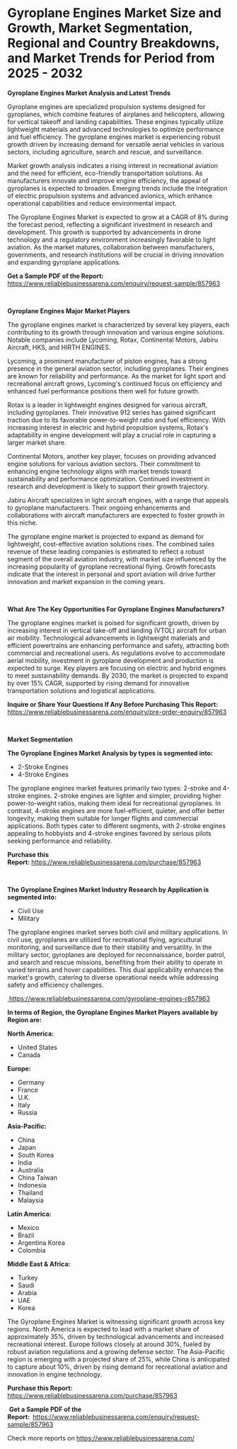 <p><h1>Gyroplane Engines Market Size and Growth, Market Segmentation, Regional and Country Breakdowns, and Market Trends for Period from 2025 -  2032</h1></p><p><strong>Gyroplane Engines Market Analysis and Latest Trends</strong></p>
<p><p>Gyroplane engines are specialized propulsion systems designed for gyroplanes, which combine features of airplanes and helicopters, allowing for vertical takeoff and landing capabilities. These engines typically utilize lightweight materials and advanced technologies to optimize performance and fuel efficiency. The gyroplane engines market is experiencing robust growth driven by increasing demand for versatile aerial vehicles in various sectors, including agriculture, search and rescue, and surveillance.</p><p>Market growth analysis indicates a rising interest in recreational aviation and the need for efficient, eco-friendly transportation solutions. As manufacturers innovate and improve engine efficiency, the appeal of gyroplanes is expected to broaden. Emerging trends include the integration of electric propulsion systems and advanced avionics, which enhance operational capabilities and reduce environmental impact.</p><p>The Gyroplane Engines Market is expected to grow at a CAGR of 8% during the forecast period, reflecting a significant investment in research and development. This growth is supported by advancements in drone technology and a regulatory environment increasingly favorable to light aviation. As the market matures, collaboration between manufacturers, governments, and research institutions will be crucial in driving innovation and expanding gyroplane applications.</p></p>
<p><strong>Get a Sample PDF of the Report:&nbsp;</strong> <a href="https://www.reliablebusinessarena.com/enquiry/request-sample/857963?utm_campaign=3498&utm_medium=2&utm_source=Github&utm_content=ia&utm_term=30032025&utm_id=gyroplane-engines">https://www.reliablebusinessarena.com/enquiry/request-sample/857963</a></p>
<p>&nbsp;</p>
<p><strong>Gyroplane Engines Major Market Players</strong></p>
<p><p>The gyroplane engines market is characterized by several key players, each contributing to its growth through innovation and various engine solutions. Notable companies include Lycoming, Rotax, Continental Motors, Jabiru Aircraft, HKS, and HIRTH ENGINES.</p><p>Lycoming, a prominent manufacturer of piston engines, has a strong presence in the general aviation sector, including gyroplanes. Their engines are known for reliability and performance. As the market for light sport and recreational aircraft grows, Lycoming's continued focus on efficiency and enhanced fuel performance positions them well for future growth.</p><p>Rotax is a leader in lightweight engines designed for various aircraft, including gyroplanes. Their innovative 912 series has gained significant traction due to its favorable power-to-weight ratio and fuel efficiency. With increasing interest in electric and hybrid propulsion systems, Rotax's adaptability in engine development will play a crucial role in capturing a larger market share.</p><p>Continental Motors, another key player, focuses on providing advanced engine solutions for various aviation sectors. Their commitment to enhancing engine technology aligns with market trends toward sustainability and performance optimization. Continued investment in research and development is likely to support their growth trajectory.</p><p>Jabiru Aircraft specializes in light aircraft engines, with a range that appeals to gyroplane manufacturers. Their ongoing enhancements and collaborations with aircraft manufacturers are expected to foster growth in this niche.</p><p>The gyroplane engine market is projected to expand as demand for lightweight, cost-effective aviation solutions rises. The combined sales revenue of these leading companies is estimated to reflect a robust segment of the overall aviation industry, with market size influenced by the increasing popularity of gyroplane recreational flying. Growth forecasts indicate that the interest in personal and sport aviation will drive further innovation and market expansion in the coming years.</p></p>
<p>&nbsp;</p>
<p><strong>What Are The Key Opportunities For Gyroplane Engines Manufacturers?</strong></p>
<p><p>The gyroplane engines market is poised for significant growth, driven by increasing interest in vertical take-off and landing (VTOL) aircraft for urban air mobility. Technological advancements in lightweight materials and efficient powertrains are enhancing performance and safety, attracting both commercial and recreational users. As regulations evolve to accommodate aerial mobility, investment in gyroplane development and production is expected to surge. Key players are focusing on electric and hybrid engines to meet sustainability demands. By 2030, the market is projected to expand by over 15% CAGR, supported by rising demand for innovative transportation solutions and logistical applications.</p></p>
<p><strong>Inquire or Share Your Questions If Any Before Purchasing This Report:</strong> <a href="https://www.reliablebusinessarena.com/enquiry/pre-order-enquiry/857963?utm_campaign=3498&utm_medium=2&utm_source=Github&utm_content=ia&utm_term=30032025&utm_id=gyroplane-engines">https://www.reliablebusinessarena.com/enquiry/pre-order-enquiry/857963</a></p>
<p>&nbsp;</p>
<p><strong>Market Segmentation</strong></p>
<p><strong>The Gyroplane Engines Market Analysis by types is segmented into:</strong></p>
<p><ul><li>2-Stroke Engines</li><li>4-Stroke Engines</li></ul></p>
<p><p>The gyroplane engines market features primarily two types: 2-stroke and 4-stroke engines. 2-stroke engines are lighter and simpler, providing higher power-to-weight ratios, making them ideal for recreational gyroplanes. In contrast, 4-stroke engines are more fuel-efficient, quieter, and offer better longevity, making them suitable for longer flights and commercial applications. Both types cater to different segments, with 2-stroke engines appealing to hobbyists and 4-stroke engines favored by serious pilots seeking performance and reliability.</p></p>
<p><strong>Purchase this Report:&nbsp;</strong><a href="https://www.reliablebusinessarena.com/purchase/857963?utm_campaign=3498&utm_medium=2&utm_source=Github&utm_content=ia&utm_term=30032025&utm_id=gyroplane-engines">https://www.reliablebusinessarena.com/purchase/857963</a></p>
<p>&nbsp;</p>
<p><strong>The Gyroplane Engines Market Industry Research by Application is segmented into:</strong></p>
<p><ul><li>Civil Use</li><li>Military</li></ul></p>
<p><p>The gyroplane engines market serves both civil and military applications. In civil use, gyroplanes are utilized for recreational flying, agricultural monitoring, and surveillance due to their stability and versatility. In the military sector, gyroplanes are deployed for reconnaissance, border patrol, and search and rescue missions, benefiting from their ability to operate in varied terrains and hover capabilities. This dual applicability enhances the market's growth, catering to diverse operational needs while addressing safety and efficiency challenges.</p></p>
<p><a href="https://www.reliablebusinessarena.com/gyroplane-engines-r857963?utm_campaign=3498&utm_medium=2&utm_source=Github&utm_content=ia&utm_term=30032025&utm_id=gyroplane-engines">&nbsp;https://www.reliablebusinessarena.com/gyroplane-engines-r857963</a></p>
<p><strong>In terms of Region, the Gyroplane Engines Market Players available by Region are:</strong></p>
<p>
    <p> <strong> North America: </strong>
        <ul>
            <li>United States</li>
            <li>Canada</li>
        </ul>
        </p> 
    <p> <strong> Europe: </strong>
        <ul>
            <li>Germany</li>
            <li>France</li>
            <li>U.K.</li>
            <li>Italy</li>
            <li>Russia</li>
        </ul>
        </p> 
    <p> <strong> Asia-Pacific: </strong>
        <ul>
            <li>China</li>
            <li>Japan</li>
            <li>South Korea</li>
            <li>India</li>
            <li>Australia</li>
            <li>China Taiwan</li>
            <li>Indonesia</li>
            <li>Thailand</li>
            <li>Malaysia</li>
        </ul>
        </p> 
    <p> <strong> Latin America: </strong>
        <ul>
            <li>Mexico</li>
            <li>Brazil</li>
            <li>Argentina Korea</li>
            <li>Colombia</li>
        </ul>
        </p> 
    <p> <strong> Middle East & Africa: </strong>
        <ul>
            <li>Turkey</li>
            <li>Saudi</li>
            <li>Arabia</li>
            <li>UAE</li>
            <li>Korea</li>
        </ul>
    </p>
    </p>
<p><p>The Gyroplane Engines Market is witnessing significant growth across key regions. North America is expected to lead with a market share of approximately 35%, driven by technological advancements and increased recreational interest. Europe follows closely at around 30%, fueled by robust aviation regulations and a growing defense sector. The Asia-Pacific region is emerging with a projected share of 25%, while China is anticipated to capture about 10%, driven by rising demand for recreational aviation and innovation in engine technology.</p></p>
<p><strong>Purchase this Report: </strong><a href="https://www.reliablebusinessarena.com/purchase/857963?utm_campaign=3498&utm_medium=2&utm_source=Github&utm_content=ia&utm_term=30032025&utm_id=gyroplane-engines">https://www.reliablebusinessarena.com/purchase/857963</a></p>
<p>&nbsp;<strong>Get a Sample PDF of the Report:&nbsp;&nbsp;</strong><a href="https://www.reliablebusinessarena.com/enquiry/request-sample/857963?utm_campaign=3498&utm_medium=2&utm_source=Github&utm_content=ia&utm_term=30032025&utm_id=gyroplane-engines">https://www.reliablebusinessarena.com/enquiry/request-sample/857963</a></p>
<p><strong></strong></p>
<p>Check more reports on <a href="https://www.reliablebusinessarena.com/?utm_campaign=3498&utm_medium=2&utm_source=Github&utm_content=ia&utm_term=30032025&utm_id=gyroplane-engines">https://www.reliablebusinessarena.com/</a></p>